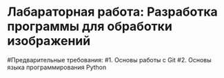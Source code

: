 # Лабараторная работа: Разработка программы для обработки изображений
#Предварительные требования: 
#1.	Основы работы с Git
#2.	Основы языка программирования Python
